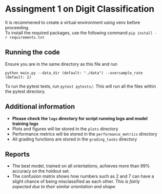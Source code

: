 # Assingment 1 on Digit Classification

It is recommened to create a virtual environment using venv before proceeding. \
To install the required packages, use the following command `pip install -r requirements.txt`

## Running the code
Ensure you are in the same directory as this file and run
```
python main.py --data_dir (default: "./data") --oversample_rate (default: 2)
```
To run the pytest tests, run `pytest pytests/`. This will run all the files within the pytest directory.


## Additional information
- **Please check the `logs` directory for script running logs and model training logs**
- Plots and figures will be stored in the `plots` directory
- Performance metrics will be stored in the `performance_metrics` directory
- All grading functions are stored in the `grading_tasks` directory

## Reports
- The best model, trained on all orientations, achieves more than 99% accuracy on the holdout set. 
- The confusion matrix shows how numbers such as $2$ and $7$ can have a slight chance of being misclassified as each other. *This is fairly expected due to their similar orientation and shape*

